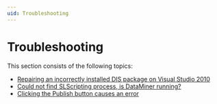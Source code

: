 ```yaml
---
uid: Troubleshooting
---
```


# Troubleshooting

This section consists of the following topics:

- [Repairing an incorrectly installed DIS package on Visual Studio 2010](xref:Repairing_an_incorrectly_installed_DIS_package_on_Visual_Studio_2010)
- [Could not find SLScripting process, is DataMiner running?](xref:Could_not_find_SLScripting_process_is_DataMiner_running)
- [Clicking the Publish button causes an error](xref:Clicking_the_Publish_button_causes_an_error)
